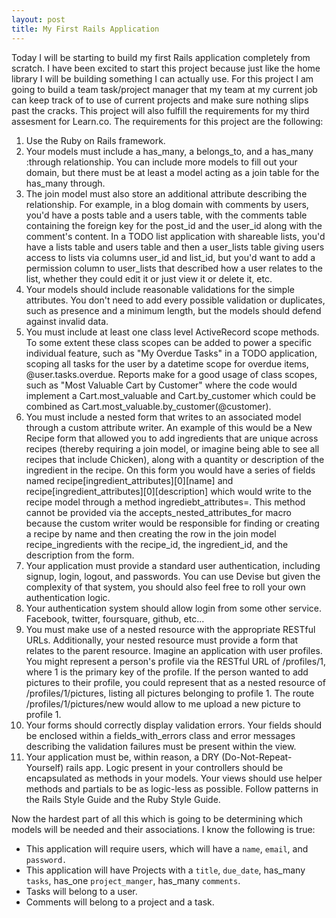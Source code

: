 ```yaml
---
layout: post
title: My First Rails Application
---
```


Today I will be starting to build my first Rails application completely from scratch. I have been excited to start this project because just like the home library I will be building something I can actually use. For this project I am going to build a team task/project manager that my team at my current job can keep track of to use of current projects and make sure nothing slips past the cracks. This project will also fulfill the requirements for my third assesment for Learn.co. The requirements for this project are the following: 

1. Use the Ruby on Rails framework.
2. Your models must include a has_many, a belongs_to, and a has_many :through relationship. You can include more models to fill out your domain, but there must be at least a model acting as a join table for the has_many through.
3. The join model must also store an additional attribute describing the relationship. For example, in a blog domain with comments by users, you'd have a posts table and a users table, with the comments table containing the foreign key for the post_id and the user_id along with the comment's content. In a TODO list application with shareable lists, you'd have a lists table and users table and then a user_lists table giving users access to lists via columns user_id and list_id, but you'd want to add a permission column to user_lists that described how a user relates to the list, whether they could edit it or just view it or delete it, etc.
4. Your models should include reasonable validations for the simple attributes. You don't need to add every possible validation or duplicates, such as presence and a minimum length, but the models should defend against invalid data.
5. You must include at least one class level ActiveRecord scope methods. To some extent these class scopes can be added to power a specific individual feature, such as "My Overdue Tasks" in a TODO application, scoping all tasks for the user by a datetime scope for overdue items, @user.tasks.overdue. Reports make for a good usage of class scopes, such as "Most Valuable Cart by Customer" where the code would implement a Cart.most_valuable and Cart.by_customer which could be combined as Cart.most_valuable.by_customer(@customer).
6. You must include a nested form that writes to an associated model through a custom attribute writer. An example of this would be a New Recipe form that allowed you to add ingredients that are unique across recipes (thereby requiring a join model, or imagine being able to see all recipes that include Chicken), along with a quantity or description of the ingredient in the recipe. On this form you would have a series of fields named recipe[ingredient_attributes][0][name] and recipe[ingredient_attributes][0][description] which would write to the recipe model through a method ingrediebt_attributes=. This method cannot be provided via the accepts_nested_attributes_for macro because the custom writer would be responsible for finding or creating a recipe by name and then creating the row in the join model recipe_ingredients with the recipe_id, the ingredient_id, and the description from the form.
7. Your application must provide a standard user authentication, including signup, login, logout, and passwords. You can use Devise but given the complexity of that system, you should also feel free to roll your own authentication logic.
8. Your authentication system should allow login from some other service. Facebook, twitter, foursquare, github, etc...
9. You must make use of a nested resource with the appropriate RESTful URLs. Additionally, your nested resource must provide a form that relates to the parent resource. Imagine an application with user profiles. You might represent a person's profile via the RESTful URL of /profiles/1, where 1 is the primary key of the profile. If the person wanted to add pictures to their profile, you could represent that as a nested resource of /profiles/1/pictures, listing all pictures belonging to profile 1. The route /profiles/1/pictures/new would allow to me upload a new picture to profile 1.
10. Your forms should correctly display validation errors. Your fields should be enclosed within a fields_with_errors class and error messages describing the validation failures must be present within the view.
11. Your application must be, within reason, a DRY (Do-Not-Repeat-Yourself) rails app. Logic present in your controllers should be encapsulated as methods in your models. Your views should use helper methods and partials to be as logic-less as possible. Follow patterns in the Rails Style Guide and the Ruby Style Guide. 

Now the hardest part of all this which is going to be determining which models will be needed and their associations. I know the following is true: 
* This application will require users, which will have a `name`, `email`, and `password.` 
* This application will have Projects with a `title`, `due_date`, has_many `tasks`, has_one `project_manger`, has_many `comments`.
* Tasks will belong to a user. 
* Comments will belong to a project and a task. 




